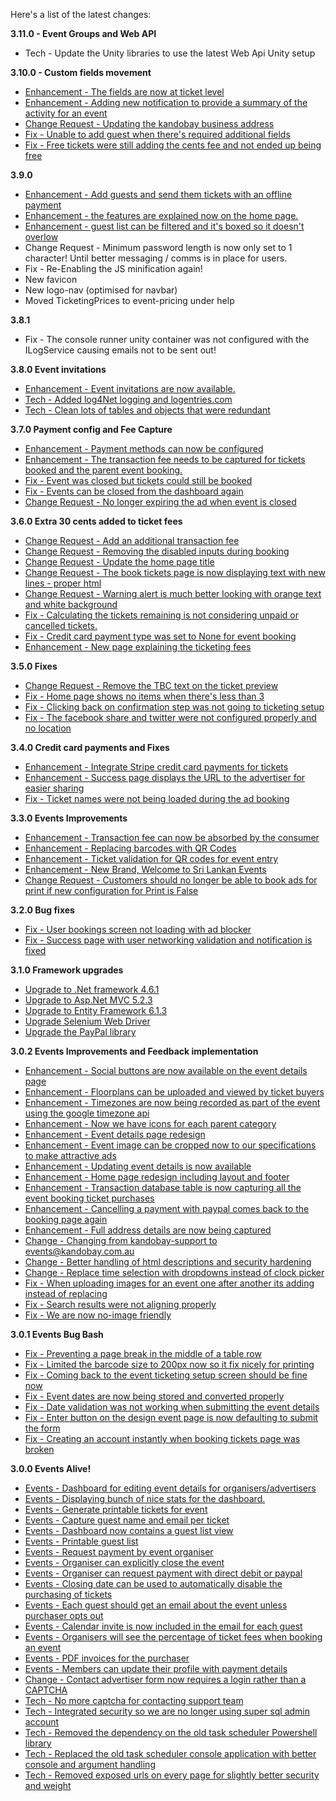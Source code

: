 Here's a list of the latest changes:

**3.11.0 - Event Groups and Web API**

- Tech - Update the Unity libraries to use the latest Web Api Unity setup

**3.10.0 - Custom fields movement**

- [Enhancement - The fields are now at ticket level](https://trello.com/c/lsSFw1zc/484-events-fields-should-be-moved-to-ticket-level)
- [Enhancement - Adding new notification to provide a summary of the activity for an event](https://trello.com/c/XgGJhGxV/476-events-daily-notification-to-event-organisers-about-ticket-purchases-if-any)
- [Change Request - Updating the kandobay business address](https://trello.com/c/2S7JF8Sq/485-update-business-address)
- [Fix - Unable to add guest when there's required additional fields](https://trello.com/c/IKAW99Ii/480-unable-to-add-guest-when-there-s-required-additional-fields)
- [Fix - Free tickets were still adding the cents fee and not ended up being free](https://trello.com/c/wppLQUMe/492-free-tickets-are-not-free-when-we-are-adding-30-cents)

**3.9.0**

- [Enhancement - Add guests and send them tickets with an offline payment](https://trello.com/c/ku6c8RHm/477-events-add-guests-with-offline-payments)
- [Enhancement - the features are explained now on the home page.](https://trello.com/c/k2Z0o7v2/470-create-product-offering-content-for-home)
- [Enhancement - guest list can be filtered and it's boxed so it doesn't overlow](https://trello.com/c/WL5Dy3Zf/395-events-paging-the-guest-list-on-the-event-dashboard)
- Change Request - Minimum password length is now only set to 1 character! Until better messaging / comms is in place for users.
- Fix - Re-Enabling the JS minification again!
- New favicon
- New logo-nav (optimised for navbar)
- Moved TicketingPrices to event-pricing under help


**3.8.1**

- Fix - The console runner unity container was not configured with the ILogService causing emails not to be sent out!

**3.8.0 Event invitations**

- [Enhancement - Event invitations are now available.](https://trello.com/c/rZ4Qfe4B/474-event-invitations-invitations-using-the-user-networking)
- [Tech - Added log4Net logging and logentries.com](https://trello.com/c/7RTbKAIz/333-review-logging-infrastructure-and-logentries-com)
- [Tech - Clean lots of tables and objects that were redundant](https://trello.com/c/GQVcsLon/128-clean-databases-and-remove-unused-objects)

**3.7.0 Payment config and Fee Capture**

- [Enhancement - Payment methods can now be configured](https://trello.com/c/dV698u68/461-events-make-payment-methods-optional)
- [Enhancement - The transaction fee needs to be captured for tickets booked and the parent event booking.](https://trello.com/c/QcFBGDZO/462-the-transaction-fee-needs-to-be-captured-for-tickets-booked-and-the-parent-event-booking)
- [Fix - Event was closed but tickets could still be booked](https://trello.com/c/2UyfhWrn/463-the-event-was-closed-but-tickets-could-still-be-booked)
- [Fix - Events can be closed from the dashboard again](https://trello.com/c/PohF9zHJ/464-closing-an-event-was-throwing-an-error-when-attaching-to-the-db-model)
- [Change Request - No longer expiring the ad when event is closed](https://trello.com/c/LC27lgu4/465-do-not-expire-the-ad-when-closing-event-ticket-purchases)

**3.6.0 Extra 30 cents added to ticket fees**

- [Change Request - Add an additional transaction fee](https://trello.com/c/yG9gsR9U/453-add-30-cents-to-the-transaction-fee)
- [Change Request - Removing the disabled inputs during booking](https://trello.com/c/RaS0abV1/443-the-default-guest-full-name-and-email-extra-fields-shouldn-t-be-displayed-as-disabled-input-tags)
- [Change Request - Update the home page title](https://trello.com/c/uQeTid2d/451-change-the-title-for-kandobay)
- [Change Request - The book tickets page is now displaying text with new lines - proper html](https://trello.com/c/qLAT3poS/450-the-book-tickets-page-could-display-html)
- [Change Request - Warning alert is much better looking with orange text and white background](https://trello.com/c/QlQO9RGy/452-the-warning-colour-in-kandobay-needs-to-be-a-little-lighter-and-friendlier-with-blue-links)
- [Fix - Calculating the tickets remaining is not considering unpaid or cancelled tickets.](https://trello.com/c/UllWDORn/441-calculating-the-tickets-remaining-is-not-considering-unpaid-or-cancelled-tickets)
- [Fix - Credit card payment type was set to None for event booking](https://trello.com/c/T5ROAAoX/454-event-booking-was-not-storing-credit-card-as-the-payment-type)
- [Enhancement - New page explaining the ticketing fees](https://trello.com/c/gEnSOpl6/455-add-a-help-screen-explaining-the-ticketing-fees)

**3.5.0 Fixes**

- [Change Request - Remove the TBC text on the ticket preview](https://trello.com/c/ehyOjnf4/448-remove-ticket-id-tbc)
- [Fix - Home page shows no items when there's less than 3](https://trello.com/c/UwAKylLR/446-kandobay-whats-new-items-is-empty)
- [Fix - Clicking back on confirmation step was not going to ticketing setup](https://trello.com/c/8L1Jx5XW/444-clicking-back-on-final-step-goes-to-event-detail-instead-of-event-ticketing)
- [Fix - The facebook share and twitter were not configured properly and no location](https://trello.com/c/kSPUvTnn/447-fix-the-twitter-sharing-and-facebook-sharing)

**3.4.0 Credit card payments and Fixes**

- [Enhancement - Integrate Stripe credit card payments for tickets](https://trello.com/c/COALP2bw/334-events-credit-card-payment-integration-stripe)
- [Enhancement - Success page displays the URL to the advertiser for easier sharing](https://trello.com/c/3A9qryVw/439-on-booking-success-page-we-should-display-the-url-so-it-can-be-shared-easier)
- [Fix - Ticket names were not being loaded during the ad booking](https://trello.com/c/kIjY6teN/429-ticket-information-is-not-being-saved-in-the-session)

**3.3.0 Events Improvements**

- [Enhancement - Transaction fee can now be absorbed by the consumer](https://trello.com/c/wVlRodlK/419-transaction-fee-to-be-absorbing-by-ticket-purchasers-and-automatically-set)
- [Enhancement - Replacing barcodes with QR Codes](https://trello.com/c/NmZv041t/424-qr-code-and-change-the-ticket-display)
- [Enhancement - Ticket validation for QR codes for event entry](https://trello.com/c/SxWNpvKQ/421-ticket-validator-at-the-entry)
- [Enhancement - New Brand, Welcome to Sri Lankan Events](https://trello.com/c/BZhUGkZR/407-on-boarding-the-sri-lanka-events-branding)
- [Change Request - Customers should no longer be able to book ads for print if new configuration for Print is False](https://trello.com/c/jse03IDF/428-customer-should-no-longer-be-able-to-recycle-ads-to-go-print-again)

**3.2.0 Bug fixes**

- [Fix - User bookings screen not loading with ad blocker](https://trello.com/c/jpebouSD/417-cannot-load-user-bookings-screen-using-chrome)
- [Fix - Success page with user networking validation and notification is fixed](https://trello.com/c/39onStno/390-booking-success-screen-validation-for-user-network)

**3.1.0 Framework upgrades**

- [Upgrade to .Net framework 4.6.1](https://trello.com/c/HIvGM3im/414-upgrade-to-net-framework-4-6)
- [Upgrade to Asp.Net MVC 5.2.3](https://trello.com/c/En4Z23rh/413-upgrade-to-mvc-5)
- [Upgrade to Entity Framework 6.1.3](https://trello.com/c/Z8k2HMfS/416-upgrade-entity-framework-to-version-6-1-3)
- [Upgrade Selenium Web Driver](https://trello.com/c/H3Nzs6t4/412-update-selenium-web-driver)
- [Upgrade the PayPal library](https://trello.com/c/Sdc9OpZe/415-upgrade-paypal-sdk)

**3.0.2 Events Improvements and Feedback implementation**

- [Enhancement - Social buttons are now available on the event details page](https://trello.com/c/JpIUpRf3/387-events-social-network-integration-to-share-the-even-with-friends)
- [Enhancement - Floorplans can be uploaded and viewed by ticket buyers](https://trello.com/c/Vu8C25zU/399-upload-floor-plan-for-ticketing-management-booking-page-and-event-dashboard)
- [Enhancement - Timezones are now being recorded as part of the event using the google timezone api](https://trello.com/c/t36EeUrZ/374-event-dates-should-be-considering-timezones)
- [Enhancement - Now we have icons for each parent category](https://trello.com/c/Og378p0U/405-category-icons-so-they-can-be-used-on-the-home-page-and-no-image-ads)
- [Enhancement - Event details page redesign](https://trello.com/c/h7Kedb0G/378-event-details-page-redesign)
- [Enhancement - Event image can be cropped now to our specifications to make attractive ads](https://trello.com/c/14nMRlUv/404-event-event-ad-needs-specific-sizing-to-suit-the-event-page-redesign)
- [Enhancement - Updating event details is now available](https://trello.com/c/WTutmyLD/371-editing-event-details-needs-to-be-separate-from-regular-ads)
- [Enhancement - Home page redesign including layout and footer](https://trello.com/c/6D8gYRo1/379-home-page-redesign)
- [Enhancement - Transaction database table is now capturing all the event booking ticket purchases](https://trello.com/c/KjmmimJD/367-events-capture-transaction-for-ticket-purchases)
- [Enhancement - Cancelling a payment with paypal comes back to the booking page again](https://trello.com/c/gRqIbgFW/397-events-display-ticket-purchase-cancellation-screen-for-user-when-cancelling-payment-with-paypal)
- [Enhancement - Full address details are now being captured](https://trello.com/c/JCBXK4ox/410-capture-full-address-all-lines-from-google-maps-instead-of-just-one-line)
- [Change - Changing from kandobay-support to events@kandobay.com.au](https://trello.com/c/ffaXj1Hf/384-email-sender-kandobay-support-is-not-a-nice-name)
- [Change - Better handling of html descriptions and security hardening](https://trello.com/c/TcP5tbER/366-description-vs-html-description)
- [Change - Replace time selection with dropdowns instead of clock picker](https://trello.com/c/5zFnJ7zj/400-replace-time-selection-with-dropdowns-instead-of-clock-picker)
- [Fix - When uploading images for an event one after another its adding instead of replacing](https://trello.com/c/TzKE2WCd/406-when-uploading-multiple-event-images-they-keep-adding-instead-of-replacing)
- [Fix - Search results were not aligning properly](https://trello.com/c/MbGVb0Y9/393-images-not-aligned-for-search-results)
- [Fix - We are now no-image friendly](https://trello.com/c/43WZLOTD/370-handle-no-images)

**3.0.1 Events Bug Bash**

- [Fix - Preventing a page break in the middle of a table row](https://trello.com/c/tfbX3lRZ/380-large-guest-list-pdf-does-not-render-well-for-printing-when-the-data-overflows-to-next-page)
- [Fix - Limited the barcode size to 200px now so it fix nicely for printing](https://trello.com/c/tt3RnjWa/385-ticket-barcode-is-too-big-in-the-ticket-printing)
- [Fix - Coming back to the event ticketing setup screen should be fine now](https://trello.com/c/EIH2XS43/388-error-eventticketfield-is-not-defined-when-coming-back-to-the-ticketing-setup-screen)
- [Fix - Event dates are now being stored and converted properly](https://trello.com/c/2WBf3PCu/389-event-dates-are-being-converted-to-utc-in-mongo-database-we-should-be-storing-both-utc-and-server-date)
- [Fix - Date validation was not working when submitting the event details](https://trello.com/c/8F3uKga4/373-date-validation-doesn-t-seem-to-be-working-when-designing-an-event)
- [Fix - Enter button on the design event page is now defaulting to submit the form](https://trello.com/c/G6L2cmHl/368-enter-button-on-design-event-page-is-screwed-up-when-submitting-form)
- [Fix - Creating an account instantly when booking tickets page was broken](https://trello.com/c/2mxsZ7Na/383-creating-an-account-on-book-tickets-page-throws-an-error-existing-logged-in-users-are-fine)

**3.0.0 Events Alive!**

- [Events - Dashboard for editing event details for organisers/advertisers](https://trello.com/c/OdYvdLcx/340-events-event-dashboard-page-ability-to-change-and-add-tickets)
- [Events - Displaying bunch of nice stats for the dashboard.](https://trello.com/c/IvOYgBxu/343-events-event-dashboard-page-should-contain-information-on-all-sold-tickets-and-pricing-summary)
- [Events - Generate printable tickets for event](https://trello.com/c/O3n6hIJt/336-events-generate-tickets-for-event-booking)
- [Events - Capture guest name and email per ticket](https://trello.com/c/nEm83hZT/341-events-ability-to-specify-guests-details-per-ticket-e-g-email-name)
- [Events - Dashboard now contains a guest list view](https://trello.com/c/Ia6Od3Wz/347-events-guest-list-in-events-dashboard)
- [Events - Printable guest list](https://trello.com/c/qw6tccjV/346-events-printable-guest-list)
- [Events - Request payment by event organiser](https://trello.com/c/RQTzQxoe/344-events-organiser-needs-ability-to-request-payment-for-all-the-ticket-fees)
- [Events - Organiser can explicitly close the event](https://trello.com/c/Yifd04gX/360-events-close-event-so-no-more-tickets-can-be-booked-and-payment-can-be-requested)
- [Events - Organiser can request payment with direct debit or paypal](https://trello.com/c/1Y6sOeyG/345-events-organiser-needs-to-specify-bank-details-when-requesting-payment-or-paypal-email)
- [Events - Closing date can be used to automatically disable the purchasing of tickets](https://trello.com/c/eSGhQT1Q/363-allow-the-event-organiser-to-setup-a-closing-date-for-tickets)
- [Events - Each guest should get an email about the event unless purchaser opts out](https://trello.com/c/rWz5XKOv/365-each-guest-should-receive-an-email-for-the-event)
- [Events - Calendar invite is now included in the email for each guest](https://trello.com/c/OFOT0BBd/324-add-calendar-invite-for-each-guest)
- [Events - Organisers will see the percentage of ticket fees when booking an event](https://trello.com/c/4v8Ty9q0/364-events-specify-the-charging-fee-on-the-event-ticketing-setup-booking-page)
- [Events - PDF invoices for the purchaser](https://trello.com/c/N5YQvAjm/348-events-pdf-invoice-for-the-purchaser)
- [Events - Members can update their profile with payment details](https://trello.com/c/5jfeFNQ7/362-user-ability-to-update-their-profile-with-payment-details)
- [Change - Contact advertiser form now requires a login rather than a CAPTCHA](https://trello.com/c/5bxvSRBU/329-contact-advertiser-with-a-login-only-little-counter-intuitive-but-beats-the-captcha-usage-and-more-secure)
- [Tech - No more captcha for contacting support team](https://trello.com/c/BBLPYpTa/331-remove-the-captcha-from-the-contact-us-page-no-need)
- [Tech - Integrated security so we are no longer using super sql admin account](https://trello.com/c/pJOw5IIl/325-all-the-connection-strings-to-be-integrated-security)
- [Tech - Removed the dependency on the old task scheduler Powershell library](https://trello.com/c/FnvaUjRX/327-setup-the-deployment-to-use-the-new-create-scheduled-task-step-to-remove-dependency-on-the-powershell-modules)
- [Tech - Replaced the old task scheduler console application with better console and argument handling](https://trello.com/c/GgVokvAZ/326-replace-task-scheduler-with-bc-exe)
- [Tech - Removed exposed urls on every page for slightly better security and weight](https://trello.com/c/5zcQ1HrS/335-remove-exposed-urls-on-every-page)
